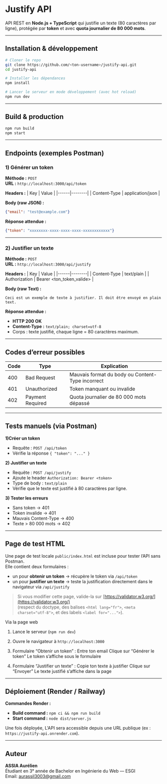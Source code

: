 # Justify API

API REST en **Node.js + TypeScript** qui justifie un texte (80 caractères par ligne), protégée par **token** et avec **quota journalier de 80 000 mots**.

---

## Installation & développement

```bash
# Cloner le repo
git clone https://github.com/<ton-username>/justify-api.git
cd justify-api

# Installer les dépendances
npm install

# Lancer le serveur en mode développement (avec hot reload)
npm run dev
```

---

## Build & production

```bash
npm run build
npm start
```

---

## Endpoints (exemples Postman)

### 1) Générer un token

**Méthode :** `POST`  
**URL :** `http://localhost:3000/api/token`  

**Headers :**
| Key | Value |
|------|--------|
| Content-Type | application/json |

**Body (raw JSON) :**
```json
{"email": "test@example.com"}
```

**Réponse attendue :**
```json
{"token": "xxxxxxxx-xxxx-xxxx-xxxx-xxxxxxxxxxxx"}
```

---

### 2) Justifier un texte

**Méthode :** `POST`  
**URL :** `http://localhost:3000/api/justify`  

**Headers :**
| Key | Value |
|------|--------|
| Content-Type | text/plain |
| Authorization | Bearer <ton_token_valide> |

**Body (raw Text) :**
```
Ceci est un exemple de texte à justifier. Il doit être envoyé en plain text.
```

**Réponse attendue :**
- **HTTP 200 OK**
- **Content-Type :** `text/plain; charset=utf-8`
- Corps : texte justifié, chaque ligne = 80 caractères maximum.

---

## Codes d’erreur possibles

| Code | Type | Explication |
|------|------|--------------|
| 400 | Bad Request | Mauvais format du body ou Content-Type incorrect |
| 401 | Unauthorized | Token manquant ou invalide |
| 402 | Payment Required | Quota journalier de 80 000 mots dépassé |

---

## Tests manuels (via Postman)

 **1)Créer un token**
- Requête : `POST /api/token`
- Vérifie la réponse `{ "token": "..." }`

 **2) Justifier un texte**
- Requête : `POST /api/justify`
- Ajoute le header `Authorization: Bearer <token>`  
- Type de body : `text/plain`
- Vérifie que le texte est justifié à 80 caractères par ligne.

**3) Tester les erreurs**
- Sans token → 401  
- Token invalide → 401  
- Mauvais Content-Type → 400  
- Texte > 80 000 mots → 402  

---

## Page de test HTML 

Une page de test locale `public/index.html` est incluse pour tester l’API sans Postman.  
Elle contient deux formulaires :
- un pour **obtenir un token** → récupère le token via `/api/token`
- un pour **justifier un texte** → teste la justification directement dans le navigateur via `/api/justify`

> Si vous modifier cette page, valide-la sur [https://validator.w3.org/](https://validator.w3.org/)  
> (respect du doctype, des balises `<html lang="fr">`, `<meta charset="utf-8">`, et des labels `<label for="...">`).

Via la page web
1. Lance le serveur (`npm run dev`)
2. Ouvre le navigateur à `http://localhost:3000`
3. Formulaire “Obtenir un token” :
   Entre ton email
   Clique sur “Générer le token”
   Le token s’affiche sous le formulaire
   
4. Formulaire “Justifier un texte” :
   Copie ton texte à justifier
   Clique sur “Envoyer”
   Le texte justifié s’affiche dans la page

---

## Déploiement (Render / Railway)

**Commandes Render :**
- **Build command :** `npm ci && npm run build`
- **Start command :** `node dist/server.js`

Une fois déployée, L'API sera accessible depuis une URL publique (ex : `https://justify-api.onrender.com`).

---

## Auteur

**ASSIA Aurélien**  
Étudiant en 3ᵉ année de Bachelor en Ingénierie du Web — ESGI  
Email: aurassil3003@gmail.com




